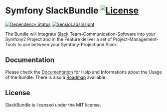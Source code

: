 # Symfony SlackBundle [![License](https://poser.pugx.org/dzunke/slack-bundle/license.svg)](https://packagist.org/packages/dzunke/slack-bundle)

[![Dependency Status](https://www.versioneye.com/user/projects/53f7cb30e09da3d0bf00047b/badge.svg?style=flat)](https://www.versioneye.com/user/projects/53f7cb30e09da3d0bf00047b) [![SensioLabsInsight](https://insight.sensiolabs.com/projects/12c02e49-a1a8-42f7-a213-71d4288fc75d/mini.png)](https://insight.sensiolabs.com/projects/12c02e49-a1a8-42f7-a213-71d4288fc75d)

The Bundle will integrate [Slack](https://slack.com/) Team-Communication-Software into your Symfony2 Project and in the Feature deliver a set of Project-Management-Tools to use between your Symfony-Project and Slack.

## Documentation

Please check the [Documentation](Resources/doc/index.md) for Help and Informations about the Usage of the Bundle. There is also a [Roadmap](Resources/doc/roadmap.md) available.

## License

SlackBundle is licensed under the MIT license.
